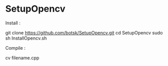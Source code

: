 # SetupOpencv

Install :

git clone https://github.com/botsk/SetupOpencv.git
cd SetupOpencv
sudo sh InstallOpencv.sh

Compile :

cv filename.cpp
